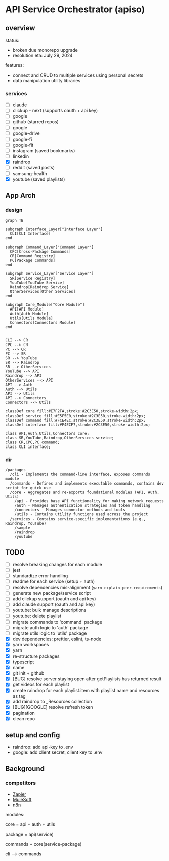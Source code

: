 # <WIP> API Service Orchestrator (apiso)

## overview

status:

- broken due monorepo upgrade
- resolution eta: July 29, 2024

features:

- connect and CRUD to multiple services using personal secrets
- data manipulation utility libraries

### services

- [ ] claude
- [ ] clickup - next (supports oauth + api key)
- [ ] google
- [ ] github (starred repos)
- [ ] google
- [ ] google-drive
- [ ] google-fi
- [ ] google-fit
- [ ] instagram (saved bookmarks)
- [ ] linkedin
- [x] raindrop
- [ ] reddit (saved posts)
- [ ] samsung-health
- [x] youtube (saved playlists)

## App Arch

### design

```mermaid
graph TB

subgraph Interface_Layer["Interface Layer"]
  CLI[CLI Interface]
end

subgraph Command_Layer["Command Layer"]
  CPC[Cross-Package Commands]
  CR[Command Registry]
  PC[Package Commands]
end

subgraph Service_Layer["Service Layer"]
  SR[Service Registry]
  YouTube[YouTube Service]
  Raindrop[Raindrop Service]
  OtherServices[Other Services]
end

subgraph Core_Module["Core Module"]
  API[API Module]
  Auth[Auth Module]
  Utils[Utils Module]
  Connectors[Connectors Module]
end


CLI --> CR
CPC --> CR
PC --> CR
PC --> SR
SR --> YouTube
SR --> Raindrop
SR --> OtherServices
YouTube --> API
Raindrop --> API
OtherServices --> API
API --> Auth
Auth --> Utils
API --> Utils
API --> Connectors
Connectors --> Utils

classDef core fill:#E7F2FA,stroke:#2C3E50,stroke-width:2px;
classDef service fill:#E5F5E0,stroke:#2C3E50,stroke-width:2px;
classDef command fill:#FCE4EC,stroke:#2C3E50,stroke-width:2px;
classDef interface fill:#F4ECF7,stroke:#2C3E50,stroke-width:2px;

class API,Auth,Utils,Connectors core;
class SR,YouTube,Raindrop,OtherServices service;
class CR,CPC,PC command;
class CLI interface;
```

### dir

```
/packages
  /cli - Implements the command-line interface, exposes commands module
  /commands - Defines and implements executable commands, contains dev script for quick use
  /core - Aggregates and re-exports foundational modules (API, Auth, Utils)
    /api - Provides base API functionality for making network requests
    /auth - Manages authentication strategies and token handling
    /connectors - Manages connector methods and tools
    /utils - Contains utility functions used across the project
  /services - Contains service-specific implementations (e.g., Raindrop, YouTube)
    /sample
    /raindrop
    /youtube
```

## TODO

- [ ] resolve breaking changes for each module
- [ ] jest
- [ ] standardize error handling
- [ ] readme for each service (setup + auth)
- [ ] resolve dependencies mis-alignment (`yarn explain peer-requirements`)
- [ ] generate new package/service script
- [ ] add clickup support (oauth and api key)
- [ ] add claude support (oauth and api key)
- [ ] youtube: bulk manage descriptions
- [ ] youtube: delete playlist
- [ ] migrate commands to 'command' package
- [ ] migrate auth logic to 'auth' package
- [ ] migrate utils logic to 'utils' package
- [x] dev dependencies: prettier, eslint, ts-node
- [x] yarn workspaces
- [x] yarn
- [x] re-structure packages
- [x] typescript
- [x] name
- [x] git init + github
- [x] [BUG] resolve server staying open after getPlaylists has returned result
- [x] get videos for each playlist
- [x] create raindrop for each playlist.item with playlist name and resources as tag
- [x] add raindrop to \_Resources collection
- [x] [BUG][GOOGLE] resolve refresh token
- [x] pagination
- [x] clean repo

## setup and config

- raindrop: add api-key to .env
- google: add client secret, client key to .env

## Background

### competitors

- [Zapier](https://zapier.com/)
- [MuleSoft](https://www.mulesoft.com/)
- [n8n](https://n8n.io/)



modules:

core = api + auth + utils

package = api(service)

commands + core(service-package)

cli --> commands
